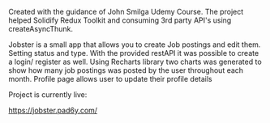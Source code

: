 Created with the guidance of John Smilga Udemy Course. The project helped
Solidify Redux Toolkit and consuming 3rd party API's using createAsyncThunk.

Jobster is a small app that allows you to create Job postings and edit them. Setting
status and type. With the provided restAPI it was possible to create a login/ register
as well. Using Recharts library two charts was generated to show how many job postings was
posted by the user throughout each month. Profile page allows user to update their profile details

Project is currently live:

https://jobster.pad6y.com/
